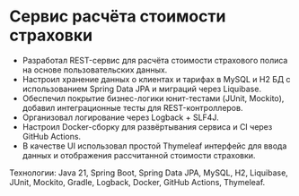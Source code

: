 # Сервис расчёта стоимости страховки

- Разработал REST-сервис для расчёта стоимости страхового полиса 
на основе пользовательских данных.
- Настроил хранение данных о клиентах и тарифах в MySQL и H2 БД с использованием
Spring Data JPA и миграций через Liquibase.
- Обеспечил покрытие бизнес-логики юнит-тестами (JUnit, Mockito),
добавил интеграционные тесты для REST-контроллеров.
- Организовал логирование через Logback + SLF4J.
- Настроил Docker-сборку для развёртывания сервиса и CI через GitHub Actions.
- В качестве UI использовал простой Thymeleaf интерфейс для ввода данных и
отображения рассчитанной стоимости страховки.

Технологии: Java 21, Spring Boot, Spring Data JPA, MySQL, H2, Liquibase, JUnit, Mockito, Gradle, Logback, Docker, GitHub Actions, Thymeleaf.